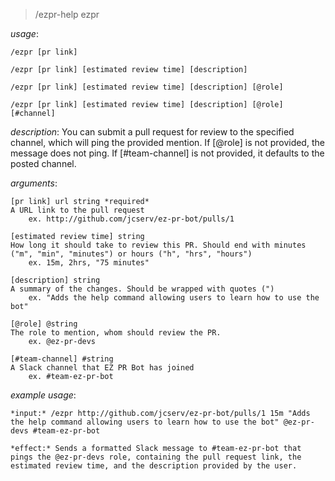 > /ezpr-help ezpr

_usage_:

`/ezpr [pr link]`

`/ezpr [pr link] [estimated review time] [description]`

`/ezpr [pr link] [estimated review time] [description] [@role]`

`/ezpr [pr link] [estimated review time] [description] [@role] [#channel]`

_description_: You can submit a pull request for review to the specified channel, which will ping the provided mention.
If [@role] is not provided, the message does not ping.
If [#team-channel] is not provided, it defaults to the posted channel.

_arguments_:

    [pr link] url string *required*
    A URL link to the pull request
    	ex. http://github.com/jcserv/ez-pr-bot/pulls/1

    [estimated review time] string
    How long it should take to review this PR. Should end with minutes ("m", "min", "minutes") or hours ("h", "hrs", "hours")
    	ex. 15m, 2hrs, "75 minutes"

    [description] string
    A summary of the changes. Should be wrapped with quotes (")
    	ex. "Adds the help command allowing users to learn how to use the bot"

    [@role] @string
    The role to mention, whom should review the PR.
    	ex. @ez-pr-devs

    [#team-channel] #string
    A Slack channel that EZ PR Bot has joined
    	ex. #team-ez-pr-bot

_example usage_:

    *input:* /ezpr http://github.com/jcserv/ez-pr-bot/pulls/1 15m "Adds the help command allowing users to learn how to use the bot" @ez-pr-devs #team-ez-pr-bot

    *effect:* Sends a formatted Slack message to #team-ez-pr-bot that pings the @ez-pr-devs role, containing the pull request link, the estimated review time, and the description provided by the user.
